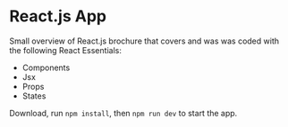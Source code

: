 # React.js App

Small overview of React.js brochure that covers and was was coded with the following React Essentials:

- Components
- Jsx
- Props
- States

Download, run `npm install`, then `npm run dev` to start the app.
  
